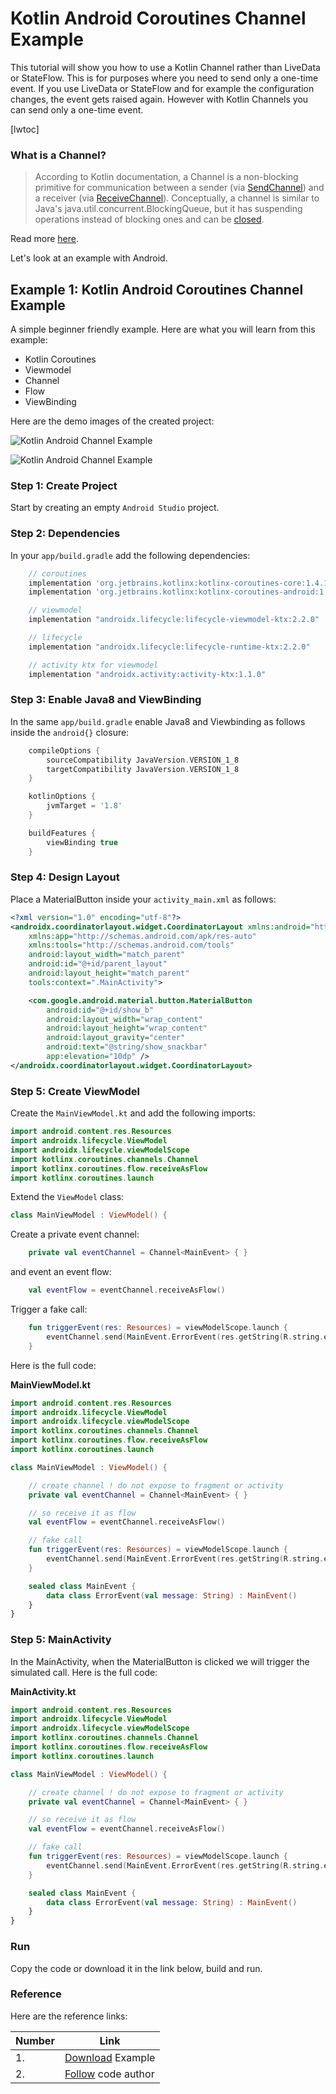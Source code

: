 # Kotlin Android Coroutines Channel Example

This tutorial will show you how to use a Kotlin Channel rather than LiveData or StateFlow. This is for purposes where you need to send only a one-time event. If you use LiveData or StateFlow and for example the configuration changes, the event gets raised again. However with Kotlin Channels you can send only a one-time event.

[lwtoc]

### What is a Channel?

> According to Kotlin documentation, a Channel is a non-blocking primitive for communication between a sender (via [SendChannel](https://kotlin.github.io/kotlinx.coroutines/kotlinx-coroutines-core/kotlinx.coroutines.channels/-send-channel/index.html)) and a receiver (via [ReceiveChannel](https://kotlin.github.io/kotlinx.coroutines/kotlinx-coroutines-core/kotlinx.coroutines.channels/-receive-channel/index.html)). Conceptually, a channel is similar to Java's java.util.concurrent.BlockingQueue, but it has suspending operations instead of blocking ones and can be [closed](https://kotlin.github.io/kotlinx.coroutines/kotlinx-coroutines-core/kotlinx.coroutines.channels/-send-channel/close.html).

Read more [here](https://kotlin.github.io/kotlinx.coroutines/kotlinx-coroutines-core/kotlinx.coroutines.channels/-channel/index.html).

Let's look at an example with Android.

## Example 1: Kotlin Android Coroutines Channel Example

A simple beginner friendly example. Here are what you will learn from this example:

- Kotlin Coroutines
- Viewmodel
- Channel
- Flow
- ViewBinding

Here are the demo images of the created project:

![Kotlin Android Channel Example](https://camo.githubusercontent.com/536c90a2b28c8a356a9054bcf23621fadf75e7074e4a0458048a62835230023c/68747470733a2f2f692e696d6775722e636f6d2f447442364344482e6a7067)

![Kotlin Android Channel Example](https://camo.githubusercontent.com/8138a3e8a1155ceb14acae5973e22c7409da1954fec3fa05c5715a68951102d2/68747470733a2f2f692e696d6775722e636f6d2f727a316865614f2e6a7067)

### Step 1: Create Project

Start by creating an empty `Android Studio` project.

### Step 2: Dependencies

In your `app/build.gradle` add the following dependencies:

```groovy
    // coroutines
    implementation 'org.jetbrains.kotlinx:kotlinx-coroutines-core:1.4.1'
    implementation 'org.jetbrains.kotlinx:kotlinx-coroutines-android:1.4.1'

    // viewmodel
    implementation "androidx.lifecycle:lifecycle-viewmodel-ktx:2.2.0"

    // lifecycle
    implementation "androidx.lifecycle:lifecycle-runtime-ktx:2.2.0"

    // activity ktx for viewmodel
    implementation "androidx.activity:activity-ktx:1.1.0"
```

### Step 3: Enable Java8 and ViewBinding

In the same `app/build.gradle` enable Java8 and Viewbinding as follows inside the `android{}` closure:

```groovy
    compileOptions {
        sourceCompatibility JavaVersion.VERSION_1_8
        targetCompatibility JavaVersion.VERSION_1_8
    }

    kotlinOptions {
        jvmTarget = '1.8'
    }

    buildFeatures {
        viewBinding true
    }
```

### Step 4: Design Layout

Place a MaterialButton inside your `activity_main.xml` as follows:

```xml
<?xml version="1.0" encoding="utf-8"?>
<androidx.coordinatorlayout.widget.CoordinatorLayout xmlns:android="http://schemas.android.com/apk/res/android"
    xmlns:app="http://schemas.android.com/apk/res-auto"
    xmlns:tools="http://schemas.android.com/tools"
    android:layout_width="match_parent"
    android:id="@+id/parent_layout"
    android:layout_height="match_parent"
    tools:context=".MainActivity">

    <com.google.android.material.button.MaterialButton
        android:id="@+id/show_b"
        android:layout_width="wrap_content"
        android:layout_height="wrap_content"
        android:layout_gravity="center"
        android:text="@string/show_snackbar"
        app:elevation="10dp" />
</androidx.coordinatorlayout.widget.CoordinatorLayout>
```

### Step 5: Create ViewModel

Create the `MainViewModel.kt` and add the following imports:

```kotlin
import android.content.res.Resources
import androidx.lifecycle.ViewModel
import androidx.lifecycle.viewModelScope
import kotlinx.coroutines.channels.Channel
import kotlinx.coroutines.flow.receiveAsFlow
import kotlinx.coroutines.launch
```

Extend the `ViewModel` class:

```kotlin
class MainViewModel : ViewModel() {
```

Create a private event channel:

```kotlin
    private val eventChannel = Channel<MainEvent> { }
```

and event an event flow:

```kotlin
    val eventFlow = eventChannel.receiveAsFlow()
```

Trigger a fake call:

```kotlin
    fun triggerEvent(res: Resources) = viewModelScope.launch {
        eventChannel.send(MainEvent.ErrorEvent(res.getString(R.string.error)))
    }
```

Here is the full code:

**MainViewModel.kt**

```kotlin
import android.content.res.Resources
import androidx.lifecycle.ViewModel
import androidx.lifecycle.viewModelScope
import kotlinx.coroutines.channels.Channel
import kotlinx.coroutines.flow.receiveAsFlow
import kotlinx.coroutines.launch

class MainViewModel : ViewModel() {

    // create channel ! do not expose to fragment or activity
    private val eventChannel = Channel<MainEvent> { }

    // so receive it as flow
    val eventFlow = eventChannel.receiveAsFlow()

    // fake call
    fun triggerEvent(res: Resources) = viewModelScope.launch {
        eventChannel.send(MainEvent.ErrorEvent(res.getString(R.string.error)))
    }

    sealed class MainEvent {
        data class ErrorEvent(val message: String) : MainEvent()
    }
}
```

### Step 5: MainActivity

In the MainActivity, when the MaterialButton is clicked we will trigger the simulated call. Here is the full code:

**MainActivity.kt**

```kotlin
import android.content.res.Resources
import androidx.lifecycle.ViewModel
import androidx.lifecycle.viewModelScope
import kotlinx.coroutines.channels.Channel
import kotlinx.coroutines.flow.receiveAsFlow
import kotlinx.coroutines.launch

class MainViewModel : ViewModel() {

    // create channel ! do not expose to fragment or activity
    private val eventChannel = Channel<MainEvent> { }

    // so receive it as flow
    val eventFlow = eventChannel.receiveAsFlow()

    // fake call
    fun triggerEvent(res: Resources) = viewModelScope.launch {
        eventChannel.send(MainEvent.ErrorEvent(res.getString(R.string.error)))
    }

    sealed class MainEvent {
        data class ErrorEvent(val message: String) : MainEvent()
    }
}
```

### Run

Copy the code or download it in the link below, build and run.

### Reference

Here are the reference links:

| Number | Link |
| --- | --- |
| 1. | [Download](https://github.com/raheemadamboev/channel-app/archive/refs/heads/master.zip) Example |
| 2. | [Follow](https://github.com/raheemadamboev/) code author |
